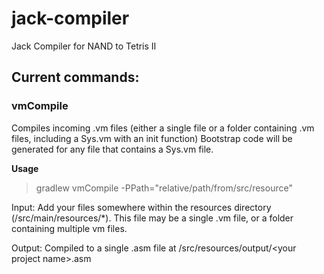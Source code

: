 # jack-compiler
Jack Compiler for NAND to Tetris II

## Current commands:

### vmCompile

Compiles incoming .vm files (either a single file or a folder containing .vm files, including a Sys.vm with an init function)
Bootstrap code will be generated for any file that contains a Sys.vm file. 

**Usage**

> gradlew vmCompile -PPath="relative/path/from/src/resource"

Input: Add your files somewhere within the resources directory (/src/main/resources/*).
This file may be a single .vm file, or a folder containing multiple vm files.

Output: Compiled to a single .asm file at /src/resources/output/\<your project name>.asm
